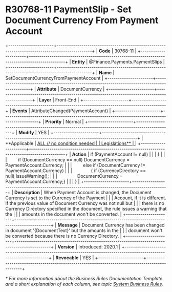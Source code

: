 ﻿---
erp.type: front-end-business-rule
erp.entity: Finance.Payments.PaymentSlips
---

# R30768-11 PaymentSlip - Set Document Currency From Payment Account
+----------------------+-----------------------------------------------------------------------------------------------+
| **Code**             | 30768-11                                                                                      |
+----------------------+-----------------------------------------------------------------------------------------------+
| **Entity**           | @Finance.Payments.PaymentSlips                                                                |
+----------------------+-----------------------------------------------------------------------------------------------+
| **Name**             | SetDocumentCurrencyFromPaymentAccount                                                         |
+----------------------+-----------------------------------------------------------------------------------------------+
| **Attribute**        | DocumentCurrency                                                                              |
+----------------------+-----------------------------------------------------------------------------------------------+
| **Layer**            | Front-End                                                                                     |
+----------------------+-----------------------------------------------------------------------------------------------+
| **Events**           | AttributeChanged(PaymentAccount)                                                              |
+----------------------+-----------------------------------------------------------------------------------------------+
| **Priority**         | Normal                                                                                        |
+----------------------+-----------------------------------------------------------------------------------------------+
| **Modify**           | YES                                                                                           |
+----------------------+-----------------------------------------------------------------------------------------------+
| **Applicable         | [ALL // no condition needed                                                                   |
| Legislations**       | ](xref:applicable-legislations)                                                               |
+----------------------+-----------------------------------------------------------------------------------------------+
| **Action**           | if (PaymentAccount != null)                                                                   |
|                      | {                                                                                             |
|                      |         if (DocumentCurrency == null) DocumentCurrency = PaymentAccount.Currency;             |
|                      |         else if (DocumentCurrency != PaymentAccount.Currency)                                 |
|                      |               { if (CurrencyDirectory == null) IssueWarning();                                |
|                      |                DocumentCurrency = PaymentAccount.Currency;}                                   |
|                      | }                                                                                             |
+----------------------+-----------------------------------------------------------------------------------------------+
| **Description**      | When Payment Account is changed, the Document Currency is set to the Currency of the Payment  |
|                      | Account, if it is different. If the previous value of Document Currency was not null but      |
|                      | there is no Currency Directory specified in the document, the rule issues a warning that the  |
|                      | amounts in the document won\'t be converted.                                                  |
+----------------------+-----------------------------------------------------------------------------------------------+
| **Message**          | Document Currency has been changed in document \'{DocumentText}\' but the amounts in the      |
|                      | document won\'t be converted because there is no Currency Directory.                          |
+----------------------+-----------------------------------------------------------------------------------------------+
| **Version**          | Introduced: 2020.1                                                                            |
+----------------------+-----------------------------------------------------------------------------------------------+
| **Revocable**        | YES                                                                                           |
+----------------------+-----------------------------------------------------------------------------------------------+

*\* For more information about the Business Rules Documentation Template and a short explanation of each column, see
topic [System Business Rules](../templates/template-description-system-business-rules.md).*

